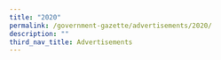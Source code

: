 ```yaml
---
title: "2020"
permalink: /government-gazette/advertisements/2020/
description: ""
third_nav_title: Advertisements
---
```

